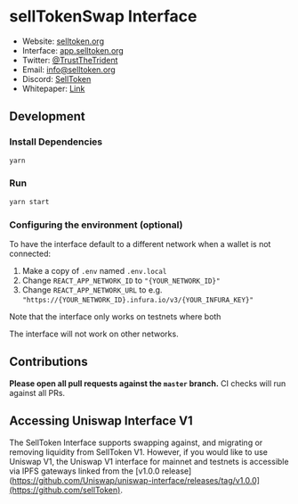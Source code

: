 # sellTokenSwap Interface


- Website: [selltoken.org](https://selltoken.org)
- Interface: [app.selltoken.org](https://app.selltoken.org)
- Twitter: [@TrustTheTrident](https://twitter.com/TrustTheTrident)
- Email: [info@selltoken.org](info@selltoken.org)
- Discord: [SellToken](https://discord.gg/hnGd6VTd)
- Whitepaper: [Link](https://selltoken.org/Whitepaper.pdf)


## Development

### Install Dependencies

```bash
yarn
```

### Run

```bash
yarn start
```

### Configuring the environment (optional)

To have the interface default to a different network when a wallet is not connected:

1. Make a copy of `.env` named `.env.local`
2. Change `REACT_APP_NETWORK_ID` to `"{YOUR_NETWORK_ID}"`
3. Change `REACT_APP_NETWORK_URL` to e.g. `"https://{YOUR_NETWORK_ID}.infura.io/v3/{YOUR_INFURA_KEY}"` 

Note that the interface only works on testnets where both 

The interface will not work on other networks.

## Contributions

**Please open all pull requests against the `master` branch.** 
CI checks will run against all PRs.

## Accessing Uniswap Interface V1

The SellToken Interface supports swapping against, and migrating or removing liquidity from SellToken V1. However,
if you would like to use Uniswap V1, the Uniswap V1 interface for mainnet and testnets is accessible via IPFS gateways 
linked from the [v1.0.0 release](https://github.com/Uniswap/uniswap-interface/releases/tag/v1.0.0](https://github.com/sellToken).

